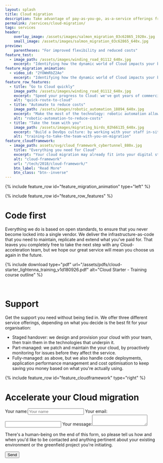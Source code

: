 ```yaml
---
layout: splash
title: Cloud migration
description: Take advantage of pay-as-you-go, as-a-service offerings from multiple Cloud vendors to drive down IT costs
permalink: /services/cloud-migration/
tags: services
header:
    overlay_image: /assets/images/salmon_migration_03c62865_1920x.jpg
    small_image: /assets/images/salmon_migration_03c62865_640x.jpg
preview:
    parentheses: "For improved flexibility and reduced costs"
feature_test:
  - image_path: /assets/images/winding_road_01112_640x.jpg
    excerpt: "Identifying how the dynamic world of Cloud impacts your business is something you may only have limited time for.  Lightenna can ease your migration, drive costs down by increasing competition between Cloud vendors and help your team adopt new tools to realise productivity gains."
feature_migration_animation:
  - video_id: "2YOWmRbZ2Ao"
    excerpt: "Identifying how the dynamic world of Cloud impacts your business is something you may only have limited time for.  Lightenna can ease your migration, drive costs down by increasing competition between Cloud vendors and help your team adopt new tools to realise productivity gains."
feature_row_features:
  - title: "Go to Cloud quickly"
    image_path: /assets/images/winding_road_01112_640x.jpg
    excerpt: "Speed your progress to Cloud: we've got years of commercial Cloud migration experience, which means your team don't have to start from scratch."
    alt: "quick-route-to-cloud"
  - title: "Automate to reduce costs"
    image_path: /assets/images/robotic_automation_18894_640x.jpg
    excerpt: "Make the most of the technology: robotic automation allows your team to work more efficiently and ultimately to a higher level of productivity."
    alt: "robotic-automation-to-reduce-costs"
  - title: "Take the team with you"
    image_path: /assets/images/migrating_birds_02h66135_640x.jpg
    excerpt: "Build a DevOps culture: by working with your staff in-situ, we can help them adopt new tools to build confidence in running a performant web service."
    alt: "training-to-take-the-team-with-you-on-migration"
feature_cloudframework:
  - image_path: assets/svg/cloud_framework_cybertunnel_880x.jpg
    title: "Everything you need for Cloud"
    excerpt: "Your cloud migration may already fit into your digital strategy, but if you'd like advice on how to integrate this project into your wider programme, please [get in touch](/contact/).  Our consultants can bring to bear years of experience in Cloud adoption to help your business take on the right mix of services from hyperscale providers such as AWS, Google Cloud and Microsoft Azure or others.  We're independent, so we can also recommend smaller ($250m+ market cap) providers to bring you the best value proposition."
    alt: "cloud-framework"
    url: "/tech/2018/cloud-framework/"
    btn_label: "Read More"
    btn_class: "btn--inverse"
---
```


<style>
    /* hack page title for alignment on this particular image */
    h1.page__title {
        padding-top: 1.0em;
    }
</style>

{% include feature_row id="feature_migration_animation" type="left" %}

{% include feature_row id="feature_row_features" %}

# Code first

Everything we do is based on open standards, to ensure that you never become locked into a single vendor.
We deliver the infrastructure-as-code that you need to maintain, replicate and extend what you've paid for.
That leaves you completely free to take the next step with any Cloud-acceleration team, but we hope our great service will mean you choose us again in the future.

{% include download type="pdf" url="/assets/pdfs/cloud-starter_lightenna_training_v1d180926.pdf" alt="Cloud Starter - Training course outline" %}

<div class="feature__wrapper">&nbsp;</div>

# Support

Get the support you need without being tied in.  We offer three different service offerings, depending on what you decide is the best fit for your organisation:
* Staged handover: we design and provision your cloud with your team, then train them in the technologies that underpin it.
* Part-managed: we patch and maintain the your cloud, by proactively monitoring for issues before they affect the service.
* Fully-managed: as above, but we also handle code deployments, application performance management and cost optimisation to keep saving you money based on what you're actually using.

{% include feature_row id="feature_cloudframework" type="right" %}

# Accelerate your Cloud migration

<a name="form" />
<form action="https://formspree.io/f/xqaebqzd" method="POST">
    <label>Your name:<input type="text" name="name" placeholder="Your name"></label>
    <label>Your email:<input type="email" name="email"></label>
    <label>Your message:<textarea name="message"></textarea></label>
    <p>There's a human-being on the end of this form, so please tell us how and when you'd like to be contacted
    and anything pertinent about your existing environment or the greenfield project you're initiating.</p>
    <button type="submit" class="btn btn--primary btn--large">Send</button>
</form>
<div stlye="clear:both;">&nbsp;</div>